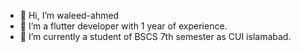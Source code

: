 - 👋 Hi, I’m  waleed-ahmed
- 👀 I’m a flutter developer with 1 year of experience.
- 🌱 I’m currently a student of BSCS 7th semester as CUI islamabad.
